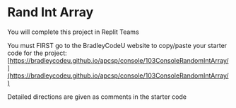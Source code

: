 # Rand Int Array  

You will complete this project in Replit Teams

You must FIRST go to the BradleyCodeU website to copy/paste your starter code for the project: [https://bradleycodeu.github.io/apcsp/console/103ConsoleRandomIntArray/](https://bradleycodeu.github.io/apcsp/console/103ConsoleRandomIntArray/)

Detailed directions are given as comments in the starter code

  